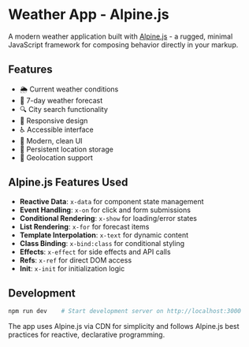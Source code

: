 # Weather App - Alpine.js

A modern weather application built with [Alpine.js](https://alpinejs.dev/) - a rugged, minimal JavaScript framework for composing behavior directly in your markup.

## Features

- 🌦️ Current weather conditions
- 📅 7-day weather forecast
- 🔍 City search functionality
- 📱 Responsive design
- ♿ Accessible interface
- 🎨 Modern, clean UI
- 💾 Persistent location storage
- 📍 Geolocation support

## Alpine.js Features Used

- **Reactive Data**: `x-data` for component state management
- **Event Handling**: `x-on` for click and form submissions  
- **Conditional Rendering**: `x-show` for loading/error states
- **List Rendering**: `x-for` for forecast items
- **Template Interpolation**: `x-text` for dynamic content
- **Class Binding**: `x-bind:class` for conditional styling
- **Effects**: `x-effect` for side effects and API calls
- **Refs**: `x-ref` for direct DOM access
- **Init**: `x-init` for initialization logic

## Development

```bash
npm run dev    # Start development server on http://localhost:3000
```

The app uses Alpine.js via CDN for simplicity and follows Alpine.js best practices for reactive, declarative programming.